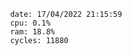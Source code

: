 

                date: 17/04/2022 21:15:59
                cpu: 0.1%
                ram: 18.8%
                cycles: 11880

                         